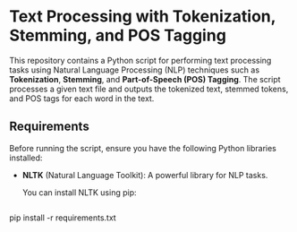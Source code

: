 # Text Processing with Tokenization, Stemming, and POS Tagging

This repository contains a Python script for performing text processing tasks using Natural Language Processing (NLP) techniques such as **Tokenization**, **Stemming**, and **Part-of-Speech (POS) Tagging**. The script processes a given text file and outputs the tokenized text, stemmed tokens, and POS tags for each word in the text.

## Requirements

Before running the script, ensure you have the following Python libraries installed:

- **NLTK** (Natural Language Toolkit): A powerful library for NLP tasks.
  
  You can install NLTK using pip:

  ```bash
pip install -r requirements.txt
